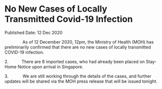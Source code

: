 <html>
    <meta http-equiv="Content-Type" content="text/html; charset=utf-8"/>
    <meta charset="utf-8"/>
    <title> No New Cases of Locally Transmitted Covid-19 Infection </title>
    <body><h1> No New Cases of Locally Transmitted Covid-19 Infection </h1>
    <p>Published Date: 12 Dec 2020</p> <p>&nbsp; &nbsp; &nbsp; &nbsp; &nbsp; &nbsp; &nbsp; &nbsp;As of 12 December 2020, 12pm, the Ministry of Health (MOH) has preliminarily confirmed that there are no new cases of locally transmitted COVID-19 infection.</p> <p>2.&nbsp; &nbsp; &nbsp; &nbsp; &nbsp; &nbsp;There are 8 imported cases, who had already been placed on Stay-Home Notice upon arrival in Singapore.<br><p>3.&nbsp; &nbsp; &nbsp; &nbsp; &nbsp; &nbsp; We are still working through the details of the cases, and further updates will be shared via the MOH press release that will be issued tonight.</p></p></body>
</html>